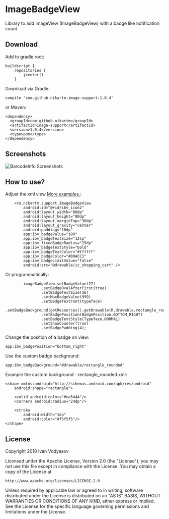 # ImageBadgeView
Library to add ImageView (ImageBadgeView) with a badge like notification count.
## Download
Add to gradle root:
```
buildscript {
    repositories {
        jcenter()
    }
```
Download via Gradle:
```
compile 'com.github.nikartm:image-support:1.0.4'
```
or Maven:
```
<dependency>
  <groupId>com.github.nikartm</groupId>
  <artifactId>image-support</artifactId>
  <version>1.0.4</version>
  <type>pom</type>
</dependency>
```
## Screenshots
![BarcodeInfo Screenshots](https://raw.githubusercontent.com/nikartm/Image-Support/master/screenshots/sct_1.png)
## How to use?
Adjust the xml view [More examples.](https://github.com/nikartm/Image-Support/blob/master/app/src/main/res/layout/activity_main.xml):
```
    <ru.nikartm.support.ImageBadgeView
        android:id="@+id/ibv_icon2"
        android:layout_width="80dp"
        android:layout_height="80dp"
        android:layout_marginTop="30dp"
        android:layout_gravity="center"
        android:padding="10dp"
        app:ibv_badgeValue="100"
        app:ibv_badgeTextSize="12sp"
        app:ibv_fixedBadgeRadius="15dp"
        app:ibv_badgeTextStyle="bold"
        app:ibv_badgeTextColor="#ffffff"
        app:ibv_badgeColor="#00ACC1"
        app:ibv_badgeLimitValue="false"
        android:src="@drawable/ic_shopping_cart" />
```
Or programmatically:
```
        imageBadgeView.setBadgeValue(27)
                .setBadgeOvalAfterFirst(true)
                .setBadgeTextSize(16)
                .setMaxBadgeValue(999)
                .setBadgeTextFont(typeface)
                .setBadgeBackground(getResources().getDrawable(R.drawable.rectangle_rounded))
                .setBadgePosition(BadgePosition.BOTTOM_RIGHT)
                .setBadgeTextStyle(Typeface.NORMAL)
                .setShowCounter(true)
                .setBadgePadding(4);
```
Change the position of a badge on view:
```
app:ibv_badgePosition="bottom_right"
```
Use the custom badge background:
```
app:ibv_badgeBackground="@drawable/rectangle_rounded"
```
Example the custom background - rectangle_rounded.xml:
```
<shape xmlns:android="http://schemas.android.com/apk/res/android"
    android:shape="rectangle">

    <solid android:color="#ea5444"/>
    <corners android:radius="24dp"/>

    <stroke
        android:width="1dp"
        android:color="#f5f5f5"/>
</shape>
```

## License
Copyright 2018 Ivan Vodyasov

Licensed under the Apache License, Version 2.0 (the "License");
you may not use this file except in compliance with the License.
You may obtain a copy of the License at

    http://www.apache.org/licenses/LICENSE-2.0

Unless required by applicable law or agreed to in writing, software
distributed under the License is distributed on an "AS IS" BASIS,
WITHOUT WARRANTIES OR CONDITIONS OF ANY KIND, either express or implied.
See the License for the specific language governing permissions and
limitations under the License.